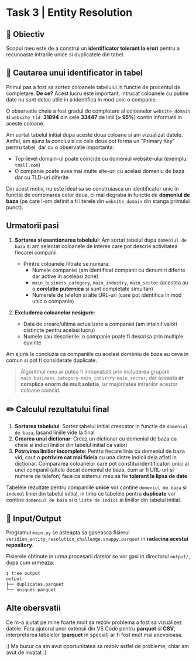 # Task 3 | Entity Resolution

## 🎯 Obiectiv

Scopul meu este de a construi
un **identificator tolerant la erori**
pentru a recunoaste intrarile unice si duplicatele din tabel.

## 🔎 Cautarea unui identificator in tabel

Primul pas a fost sa sortez coloanele tabelului in functie de procentul de completare.
**De ce?**
Acest lucru este important, intrucat coloanele cu putine date nu sunt deloc utile in a identifica in mod unic o companie.

O observatie cheie a fost gradul de completare al coloanelor `website_domain` si `website_tld`.
**31894** din cele **33447** de linii (**> 95%**) contin informatii in aceste coloane.

Am sortat tabelul initial dupa aceste doua coloane si am vizualizat datele.
Astfel, am ajuns la concluzia ca cele doua pot forma un "Primary Key" pentru tabel, dar cu o observatie importanta:
- Top-level domain-ul poate coincide cu domeniul website-ului (exemplu: `tmall.com`)
- O companie poate avea mai multe site-uri cu acelasi domeniu de baza dar cu TLD-uri diferite

Din acest motiv, nu este ideal sa se construiasca un identificator unic in functie de combinarea celor doua,
ci mai degraba in functie de **domeniul de baza**
(pe care l-am definit a fi literele din `website_domain` din stanga primului punct).

## Urmatorii pasi

1. **Sortarea si esantionarea tabelului**:
    Am sortat tabelul dupa `domeniul de baza` si am selectat coloanele de interes care pot descrie activitatea fiecarei companii.
    - Printre coloanele filtrate se numara:
      - Numele companiei (am identificat companii cu denumiri diferite dar active in aceleasi zone)
      - `main_business_category`, `main_industry`, `main_sector` (acestea au o **corelatie puternica** si sunt completate simultan)
      - Numerele de telefon si alte URL-uri (care pot identifica in mod unic o companie)

2. **Excluderea coloanelor nesigure**:
   - Data de creare/ultima actualizare a companiei (am intalnit valori distincte pentru acelasi lucru)
   - Numele sau descrierile: o companie poate fi descrisa prin multiple cuvinte

Am ajuns la concluzia ca companiile cu acelasi domeniu de baza au ceva in comun si pot fi considerate duplicate.

> Algoritmul meu ar putea fi imbunatatit prin
> includerea gruparii `main_business_category`-`main_industry`-`main_sector`,
> dar aceasta **ar complica enorm de mult solutia**,
> iar majoritatea intrarilor acestor coloane coincid.

## ✏️ Calculul rezultatului final

1. **Sortarea tabelului**: Sortez tabelul initial crescator in functie de `domeniul de baza`, lasand liniile vide la final
2. **Crearea unui dictionar**: Creez un dictionar cu domeniul de baza ca cheie si indicii liniilor din tabelul initial ca valori
3. **Potrivirea liniilor incomplete**:
    Pentru fiecare linie cu domeniul de baza vid,
    caut o **potrivire cat mai fidela** cu una dintre indicii deja aflati in dictionar.
    Compararea coloanelor care pot constitui identificatori unici ai unei companii
    (altele decat domeniul de baza, cum ar fi URL-uri si numere de telefon)
    face ca sistemul meu sa fie **tolerant la lipsa de date**

Tabelele rezultate pentru companiile **unice** vor contine
`domeniul de baza` si `indexul` liniei din tabelul initial,
in timp ce tabelele pentru **duplicate** vor contine
`domeniul de baza` si o `lista de indici` ai liniilor din tabelul initial.

## 📄 Input/Output

Programul `main.py` se asteapta sa gaseasca fisierul `veridion_entity_resolution_challenge.snappy.parquet`
in **radacina acestui repository**.

Fisierele obtinute in urma procesarii datelor se vor gasi in directorul `output/`, dupa cum urmeaza:
```sh
❯ tree output              
output
├── duplicates.parquet
└── uniques.parquet
```


## Alte obersvatii

Ce m-a ajutat pe mine foarte mult sa rezolv problema a fost sa vizualizez datele.
Fara ajutorul unor extensii din VS Code pentru **parquet** si **CSV**,
interpretarea tabelelor (**parquet** in special) ar fi fost mult mai anevoioasa.

:) Ma bucur ca am avut oportunitatea sa rezolv astfel de probleme, chiar am avut de invatat :)
